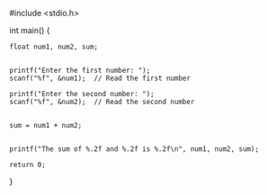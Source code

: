 #include <stdio.h>

int main() {
   
    float num1, num2, sum;

   
    printf("Enter the first number: ");
    scanf("%f", &num1);  // Read the first number

    printf("Enter the second number: ");
    scanf("%f", &num2);  // Read the second number

   
    sum = num1 + num2;

 
    printf("The sum of %.2f and %.2f is %.2f\n", num1, num2, sum);

    return 0;
}
 
